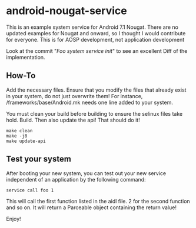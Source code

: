 # android-nougat-service
This is an example system service for Android 7.1 Nougat. There are no updated examples for Nougat and onward, so I thought I would contribute for everyone. This is for AOSP development, not application development

Look at the commit "*Foo system service init*" to see an excellent Diff of the implementation.

## How-To
Add the necessary files. Ensure that you modify the files that already exist in your system, do not just overwrite them! For instance, /frameworks/base/Android.mk needs one line added to your system.

You must clean your build before building to ensure the selinux files take hold. Build. Then also update the api! That should do it!
```
make clean
make -j8
make update-api
```

## Test your system
After booting your new system, you can test out your new service independent of an application by the following command:
```
service call foo 1
```
This will call the first function listed in the aidl file. 2 for the second function and so on. It will return a Parceable object containing the return value!

Enjoy!

